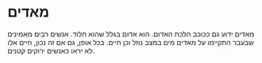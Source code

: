 # מאדים

מאדים ידוע גם ככוכב הלכת האדום. הוא אדום בגלל שהוא חלוד. אנשים רבים מאמינים
שבעבר התקיימו על מאדים מים במצב נוזל וכן חיים. בכל אופן, גם אם זה נכון, חיים אלו
לא יראו כאנשים ירוקים קטנים.
